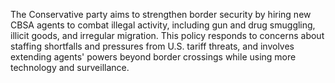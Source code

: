 The Conservative party aims to strengthen border security by hiring new CBSA agents to combat illegal activity, including gun and drug smuggling, illicit goods, and irregular migration. This policy responds to concerns about staffing shortfalls and pressures from U.S. tariff threats, and involves extending agents' powers beyond border crossings while using more technology and surveillance.
